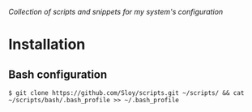 *Collection of scripts and snippets for my system's configuration*

# Installation

## Bash configuration
```
$ git clone https://github.com/Sloy/scripts.git ~/scripts/ && cat ~/scripts/bash/.bash_profile >> ~/.bash_profile
```
